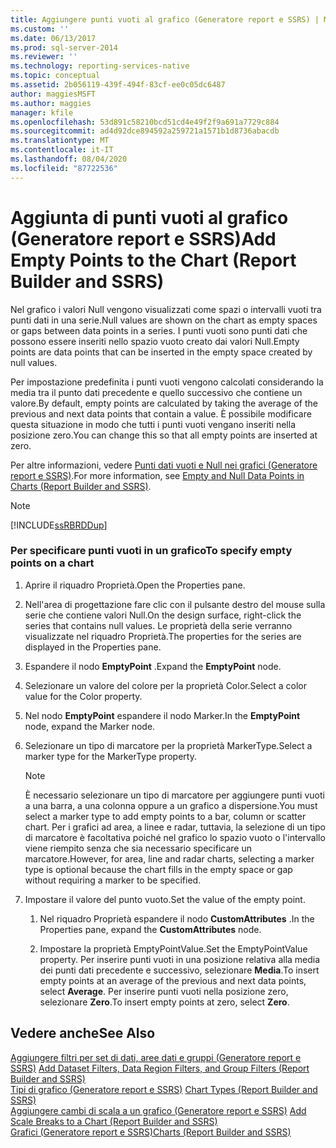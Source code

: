 ```yaml
---
title: Aggiungere punti vuoti al grafico (Generatore report e SSRS) | Microsoft Docs
ms.custom: ''
ms.date: 06/13/2017
ms.prod: sql-server-2014
ms.reviewer: ''
ms.technology: reporting-services-native
ms.topic: conceptual
ms.assetid: 2b056119-439f-494f-83cf-ee0c05dc6487
author: maggiesMSFT
ms.author: maggies
manager: kfile
ms.openlocfilehash: 53d891c58210bcd51cd4e49f2f9a691a7729c884
ms.sourcegitcommit: ad4d92dce894592a259721a1571b1d8736abacdb
ms.translationtype: MT
ms.contentlocale: it-IT
ms.lasthandoff: 08/04/2020
ms.locfileid: "87722536"
---
```

# <a name="add-empty-points-to-the-chart-report-builder-and-ssrs"></a><span data-ttu-id="7c8b5-102">Aggiunta di punti vuoti al grafico (Generatore report e SSRS)</span><span class="sxs-lookup"><span data-stu-id="7c8b5-102">Add Empty Points to the Chart (Report Builder and SSRS)</span></span>
  <span data-ttu-id="7c8b5-103">Nel grafico i valori Null vengono visualizzati come spazi o intervalli vuoti tra punti dati in una serie.</span><span class="sxs-lookup"><span data-stu-id="7c8b5-103">Null values are shown on the chart as empty spaces or gaps between data points in a series.</span></span> <span data-ttu-id="7c8b5-104">I punti vuoti sono punti dati che possono essere inseriti nello spazio vuoto creato dai valori Null.</span><span class="sxs-lookup"><span data-stu-id="7c8b5-104">Empty points are data points that can be inserted in the empty space created by null values.</span></span>  
  
 <span data-ttu-id="7c8b5-105">Per impostazione predefinita i punti vuoti vengono calcolati considerando la media tra il punto dati precedente e quello successivo che contiene un valore.</span><span class="sxs-lookup"><span data-stu-id="7c8b5-105">By default, empty points are calculated by taking the average of the previous and next data points that contain a value.</span></span> <span data-ttu-id="7c8b5-106">È possibile modificare questa situazione in modo che tutti i punti vuoti vengano inseriti nella posizione zero.</span><span class="sxs-lookup"><span data-stu-id="7c8b5-106">You can change this so that all empty points are inserted at zero.</span></span>  
  
 <span data-ttu-id="7c8b5-107">Per altre informazioni, vedere [Punti dati vuoti e Null nei grafici &#40;Generatore report e SSRS&#41;](charts-report-builder-and-ssrs.md).</span><span class="sxs-lookup"><span data-stu-id="7c8b5-107">For more information, see [Empty and Null Data Points in Charts &#40;Report Builder and SSRS&#41;](charts-report-builder-and-ssrs.md).</span></span>  
  
> [!NOTE]  
>  [!INCLUDE[ssRBRDDup](../../includes/ssrbrddup-md.md)]  
  
### <a name="to-specify-empty-points-on-a-chart"></a><span data-ttu-id="7c8b5-108">Per specificare punti vuoti in un grafico</span><span class="sxs-lookup"><span data-stu-id="7c8b5-108">To specify empty points on a chart</span></span>  
  
1.  <span data-ttu-id="7c8b5-109">Aprire il riquadro Proprietà.</span><span class="sxs-lookup"><span data-stu-id="7c8b5-109">Open the Properties pane.</span></span>  
  
2.  <span data-ttu-id="7c8b5-110">Nell'area di progettazione fare clic con il pulsante destro del mouse sulla serie che contiene valori Null.</span><span class="sxs-lookup"><span data-stu-id="7c8b5-110">On the design surface, right-click the series that contains null values.</span></span> <span data-ttu-id="7c8b5-111">Le proprietà della serie verranno visualizzate nel riquadro Proprietà.</span><span class="sxs-lookup"><span data-stu-id="7c8b5-111">The properties for the series are displayed in the Properties pane.</span></span>  
  
3.  <span data-ttu-id="7c8b5-112">Espandere il nodo **EmptyPoint** .</span><span class="sxs-lookup"><span data-stu-id="7c8b5-112">Expand the **EmptyPoint** node.</span></span>  
  
4.  <span data-ttu-id="7c8b5-113">Selezionare un valore del colore per la proprietà Color.</span><span class="sxs-lookup"><span data-stu-id="7c8b5-113">Select a color value for the Color property.</span></span>  
  
5.  <span data-ttu-id="7c8b5-114">Nel nodo **EmptyPoint** espandere il nodo Marker.</span><span class="sxs-lookup"><span data-stu-id="7c8b5-114">In the **EmptyPoint** node, expand the Marker node.</span></span>  
  
6.  <span data-ttu-id="7c8b5-115">Selezionare un tipo di marcatore per la proprietà MarkerType.</span><span class="sxs-lookup"><span data-stu-id="7c8b5-115">Select a marker type for the MarkerType property.</span></span>  
  
    > [!NOTE]  
    >  <span data-ttu-id="7c8b5-116">È necessario selezionare un tipo di marcatore per aggiungere punti vuoti a una barra, a una colonna oppure a un grafico a dispersione.</span><span class="sxs-lookup"><span data-stu-id="7c8b5-116">You must select a marker type to add empty points to a bar, column or scatter chart.</span></span> <span data-ttu-id="7c8b5-117">Per i grafici ad area, a linee e radar, tuttavia, la selezione di un tipo di marcatore è facoltativa poiché nel grafico lo spazio vuoto o l'intervallo viene riempito senza che sia necessario specificare un marcatore.</span><span class="sxs-lookup"><span data-stu-id="7c8b5-117">However, for area, line and radar charts, selecting a marker type is optional because the chart fills in the empty space or gap without requiring a marker to be specified.</span></span>  
  
7.  <span data-ttu-id="7c8b5-118">Impostare il valore del punto vuoto.</span><span class="sxs-lookup"><span data-stu-id="7c8b5-118">Set the value of the empty point.</span></span>  
  
    1.  <span data-ttu-id="7c8b5-119">Nel riquadro Proprietà espandere il nodo **CustomAttributes** .</span><span class="sxs-lookup"><span data-stu-id="7c8b5-119">In the Properties pane, expand the **CustomAttributes** node.</span></span>  
  
    2.  <span data-ttu-id="7c8b5-120">Impostare la proprietà EmptyPointValue.</span><span class="sxs-lookup"><span data-stu-id="7c8b5-120">Set the EmptyPointValue property.</span></span> <span data-ttu-id="7c8b5-121">Per inserire punti vuoti in una posizione relativa alla media dei punti dati precedente e successivo, selezionare **Media**.</span><span class="sxs-lookup"><span data-stu-id="7c8b5-121">To insert empty points at an average of the previous and next data points, select **Average**.</span></span> <span data-ttu-id="7c8b5-122">Per inserire punti vuoti nella posizione zero, selezionare **Zero**.</span><span class="sxs-lookup"><span data-stu-id="7c8b5-122">To insert empty points at zero, select **Zero**.</span></span>  
  
## <a name="see-also"></a><span data-ttu-id="7c8b5-123">Vedere anche</span><span class="sxs-lookup"><span data-stu-id="7c8b5-123">See Also</span></span>  
 <span data-ttu-id="7c8b5-124">[Aggiungere filtri per set di dati, aree dati e gruppi &#40;Generatore report e SSRS&#41;](add-dataset-filters-data-region-filters-and-group-filters.md) </span><span class="sxs-lookup"><span data-stu-id="7c8b5-124">[Add Dataset Filters, Data Region Filters, and Group Filters &#40;Report Builder and SSRS&#41;](add-dataset-filters-data-region-filters-and-group-filters.md) </span></span>  
 <span data-ttu-id="7c8b5-125">[Tipi di grafico &#40;Generatore report e SSRS&#41;](chart-types-report-builder-and-ssrs.md) </span><span class="sxs-lookup"><span data-stu-id="7c8b5-125">[Chart Types &#40;Report Builder and SSRS&#41;](chart-types-report-builder-and-ssrs.md) </span></span>  
 <span data-ttu-id="7c8b5-126">[Aggiungere cambi di scala a un grafico &#40;Generatore report e SSRS&#41;](add-scale-breaks-to-a-chart-report-builder-and-ssrs.md) </span><span class="sxs-lookup"><span data-stu-id="7c8b5-126">[Add Scale Breaks to a Chart &#40;Report Builder and SSRS&#41;](add-scale-breaks-to-a-chart-report-builder-and-ssrs.md) </span></span>  
 [<span data-ttu-id="7c8b5-127">Grafici &#40;Generatore report e SSRS&#41;</span><span class="sxs-lookup"><span data-stu-id="7c8b5-127">Charts &#40;Report Builder and SSRS&#41;</span></span>](charts-report-builder-and-ssrs.md)  
  
  
